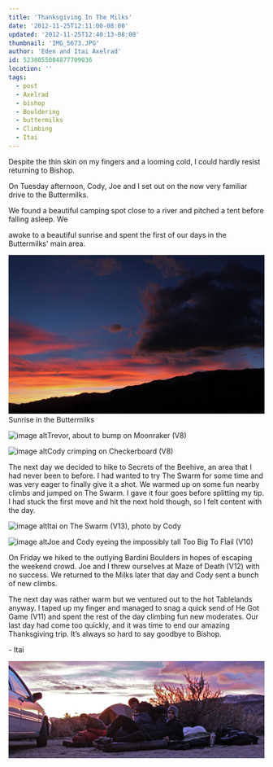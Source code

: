 ```yaml
---
title: 'Thanksgiving In The Milks'
date: '2012-11-25T12:11:00-08:00'
updated: '2012-11-25T12:40:13-08:00'
thumbnail: 'IMG_5673.JPG'
author: 'Eden and Itai Axelrad'
id: 5238055004877709036
location: ''
tags:
  - post
  - Axelrad
  - bishop
  - Bouldering
  - buttermilks
  - Climbing
  - Itai
---
```


Despite the thin skin on my fingers and a looming cold, I could hardly resist returning to Bishop.

On Tuesday afternoon, Cody, Joe and I set out on the now very familiar drive to the Buttermilks.

We found a beautiful camping spot close to a river and pitched a tent before falling asleep. We

awoke to a beautiful sunrise and spent the first of our days in the Buttermilks' main area. 

![image alt](/images/IMG_5673.JPG)Sunrise in the Buttermilks

![image alt](/images/IMG_5712.JPG)Trevor, about to bump on Moonraker (V8)

![image alt](/images/IMG_5737.JPG)Cody crimping on Checkerboard (V8)

The next day we decided to hike to Secrets of the Beehive, an area that I had never been to before. I had wanted to try The Swarm for some time and was very eager to finally give it a shot. We warmed up on some fun nearby climbs and jumped on The Swarm. I gave it four goes before splitting my tip. I had stuck the first move and hit the next hold though, so I felt content with the day. 

![image alt](/images/IMG_5741.jpg)Itai on The Swarm (V13),
photo by Cody

![image alt](/images/IMG_5748.jpg)Joe and Cody eyeing the impossibly tall Too Big To Flail (V10)

On Friday we hiked to the outlying Bardini Boulders in hopes of escaping the weekend crowd. Joe and I threw ourselves at Maze of Death (V12) with no success. We returned to the Milks later that day and Cody sent a bunch of new climbs.

The next day was rather warm but we ventured out to the hot Tablelands anyway. I taped up my finger and managed to snag a quick send of He Got Game (V11) and spent the rest of the day climbing fun new moderates. Our last day had come too quickly, and it was time to end our amazing Thanksgiving trip. It’s always so hard to say goodbye to Bishop. 

\- Itai

![image alt](/images/IMG_5674.JPG)

